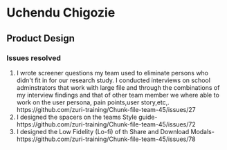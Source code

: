 <h1>Uchendu Chigozie</h1>
<h2>Product Design</h2>
<h3>Issues resolved</h3>
<ol>
<li> I wrote screener questions my team used to eliminate persons who didn't fit in for our research study.
  I conducted interviews on school adminstrators that work with large file and through the combinations of my interview findings and that of other team member we where able to work on the user persona, pain points,user story,etc,.
https://github.com/zuri-training/Chunk-file-team-45/issues/27 </li>
<li> I designed the spacers on the teams Style guide- https://github.com/zuri-training/Chunk-file-team-45/issues/72 </li>
<li> I designed the Low Fidelity (Lo-fi) of th Share and Download Modals- https://github.com/zuri-training/Chunk-file-team-45/issues/78 </li>
</ol>

